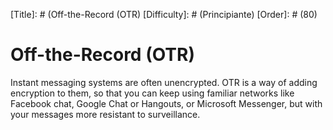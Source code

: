 [Title]: # (Off-the-Record (OTR)
[Difficulty]: # (Principiante)
[Order]: # (80)

# Off-the-Record (OTR)

Instant messaging systems are often unencrypted. OTR is a way of adding encryption to them, so that you can keep using familiar networks like Facebook chat, Google Chat or Hangouts, or Microsoft Messenger, but with your messages more resistant to surveillance.